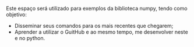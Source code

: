 Este espaço será utilizado para exemplos da biblioteca numpy, tendo como objetivo:
-	Disseminar seus comandos para os mais recentes que chegarem;
-	Aprender a utilizar o GuitHub e ao mesmo tempo, me desenvolver neste e no python.
